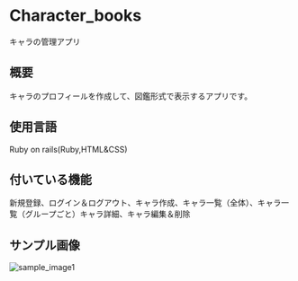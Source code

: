# Character_books

キャラの管理アプリ

## 概要

キャラのプロフィールを作成して、図鑑形式で表示するアプリです。

## 使用言語

Ruby on rails(Ruby,HTML&CSS)

## 付いている機能

新規登録、ログイン＆ログアウト、キャラ作成、キャラ一覧（全体）、キャラ一覧（グループごと）キャラ詳細、キャラ編集＆削除

## サンプル画像

![sample_image1](https://user-images.githubusercontent.com/114735182/196668220-9486a3f4-8504-4cae-b8f1-466fcdf6910a.png)
